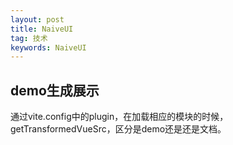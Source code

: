 ```yaml
---
layout: post
title: NaiveUI
tag: 技术
keywords: NaiveUI
---
```


## demo生成展示

通过vite.config中的plugin，在加载相应的模块的时候，getTransformedVueSrc，区分是demo还是还是文档。